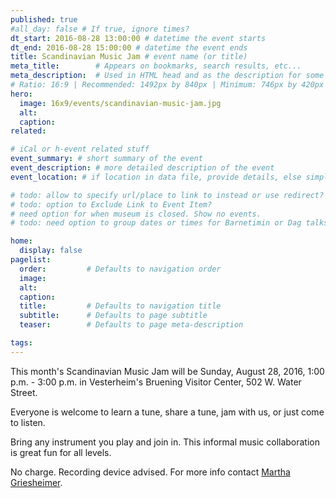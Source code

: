 ```yaml
---
published: true
#all_day: false # If true, ignore times?
dt_start: 2016-08-28 13:00:00 # datetime the event starts
dt_end: 2016-08-28 15:00:00 # datetime the event ends
title: Scandinavian Music Jam # event name (or title)
meta_title:        # Appears on bookmarks, search results, etc...
meta_description:  # Used in HTML head and as the description for some search engines
# Ratio: 16:9 | Recommended: 1492px by 840px | Minimum: 746px by 420px
hero:
  image: 16x9/events/scandinavian-music-jam.jpg 
  alt: 
  caption:
related:

# iCal or h-event related stuff
event_summary: # short summary of the event
event_description: # more detailed description of the event
event_location: # if location in data file, provide details, else simply this.

# todo: allow to specify url/place to link to instead or use redirect? Thinking for special exihibits or regular events
# todo: option to Exclude Link to Event Item?
# need option for when museum is closed. Show no events.
# todo: need option to group dates or times for Barnetimin or Dag talks during Nordic Fest?

home:
  display: false
pagelist:
  order:         # Defaults to navigation order
  image: 
  alt:
  caption: 
  title:         # Defaults to navigation title
  subtitle:      # Defaults to page subtitle
  teaser:        # Defaults to page meta-description

tags:   
---
```

This month's Scandinavian Music Jam will be Sunday, August 28, 2016, 1:00 p.m. - 3:00 p.m. in Vesterheim's Bruening Visitor Center, 502 W. Water Street.

Everyone is welcome to learn a tune, share a tune, jam with us, or just come to listen.

Bring any instrument you play and join in. This informal music collaboration is great fun for all levels. 

No charge. Recording device advised. For more info contact [Martha Griesheimer](mailto:mgriesheimer@vesterheim.org).
